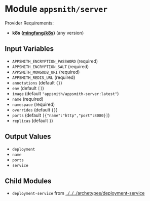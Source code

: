 
# Module `appsmith/server`

Provider Requirements:
* **k8s ([mingfang/k8s](https://registry.terraform.io/providers/mingfang/k8s/latest))** (any version)

## Input Variables
* `APPSMITH_ENCRYPTION_PASSWORD` (required)
* `APPSMITH_ENCRYPTION_SALT` (required)
* `APPSMITH_MONGODB_URI` (required)
* `APPSMITH_REDIS_URL` (required)
* `annotations` (default `{}`)
* `env` (default `[]`)
* `image` (default `"appsmith/appsmith-server:latest"`)
* `name` (required)
* `namespace` (required)
* `overrides` (default `{}`)
* `ports` (default `[{"name":"http","port":8080}]`)
* `replicas` (default `1`)

## Output Values
* `deployment`
* `name`
* `ports`
* `service`

## Child Modules
* `deployment-service` from [../../../archetypes/deployment-service](../../../archetypes/deployment-service)

